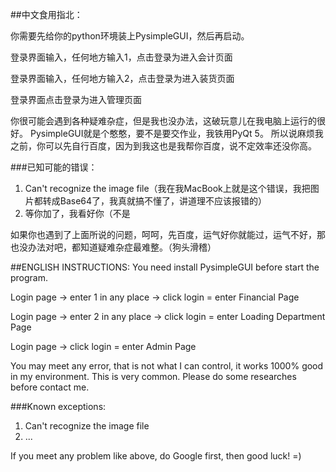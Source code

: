 ##中文食用指北：

你需要先给你的python环境装上PysimpleGUI，然后再启动。

登录界面输入，任何地方输入1，点击登录为进入会计页面

登录界面输入，任何地方输入2，点击登录为进入装货页面

登录界面点击登录为进入管理页面

你很可能会遇到各种疑难杂症，但是我也没办法，这破玩意儿在我电脑上运行的很好。
PysimpleGUI就是个憨憨，要不是要交作业，我铁用PyQt 5。
所以说麻烦我之前，你可以先自行百度，因为到我这也是我帮你百度，说不定效率还没你高。

###已知可能的错误：

1. Can't recognize the image file（我在我MacBook上就是这个错误，我把图片都转成Base64了，我真就搞不懂了，讲道理不应该报错的）
2. 等你加了，我看好你（不是

如果你也遇到了上面所说的问题，呵呵，先百度，运气好你就能过，运气不好，那也没办法对吧，都知道疑难杂症最难整。（狗头滑稽）


##ENGLISH INSTRUCTIONS:
You need install PysimpleGUI before start the program.

Login page -> enter 1 in any place -> click login = enter Financial Page

Login page -> enter 2 in any place -> click login = enter Loading Department Page

Login page -> click login = enter Admin Page

You may meet any error, that is not what I can control, it works 1000% good in my environment. 
This is very common.
Please do some researches before contact me.

###Known exceptions:
1. Can't recognize the image file
2. ...

If you meet any problem like above, do Google first, then good luck! =)